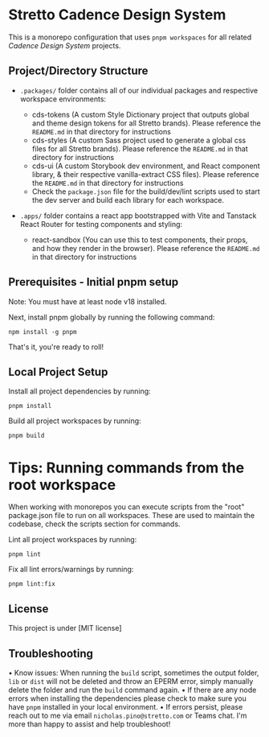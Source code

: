 # Stretto Cadence Design System

This is a monorepo configuration that uses `pnpm workspaces` for all related _Cadence Design System_ projects.

## Project/Directory Structure

- `.packages/` folder contains all of our individual packages and respective workspace environments:

  - cds-tokens (A custom Style Dictionary project that outputs global and theme design tokens for all Stretto brands). Please reference the `README.md` in that directory for instructions
  - cds-styles (A custom Sass project used to generate a global css files for all Stretto brands). Please reference the `README.md` in that directory for instructions
  - cds-ui (A custom Storybook dev environment, and React component library, & their respective vanilla-extract CSS files). Please reference the `README.md` in that directory for instructions
  - Check the `package.json` file for the build/dev/lint scripts used to start the dev server and build each library for each workspace.

- `.apps/` folder contains a react app bootstrapped with Vite and Tanstack React Router for testing components and styling:

  - react-sandbox (You can use this to test components, their props, and how they render in the browser). Please reference the `README.md` in that directory for instructions

## Prerequisites - Initial pnpm setup

Note: You must have at least node v18 installed.

Next, install pnpm globally by running the following command:

```text
npm install -g pnpm
```

That's it, you're ready to roll!

## Local Project Setup

Install all project dependencies by running:

```text
pnpm install
```

Build all project workspaces by running:

```text
pnpm build
```

# Tips: Running commands from the root workspace

When working with monorepos you can execute scripts from the "root" package.json file to run on all workspaces. These are used to maintain the codebase, check the scripts section for commands.

Lint all project workspaces by running:

```text
pnpm lint
```

Fix all lint errors/warnings by running:

```text
pnpm lint:fix
```

## License

This project is under [MIT license]

## Troubleshooting

• Know issues: When running the `build` script, sometimes the output folder, `lib` or `dist` will not be deleted and throw an EPERM error, simply manually delete the folder and run the `build` command again.
• If there are any node errors when installing the dependencies please check to make sure you have `pnpm` installed in your local environment.
• If errors persist, please reach out to me via email `nicholas.pino@stretto.com` or Teams chat. I'm more than happy to assist and help troubleshoot!
